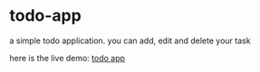 # todo-app
a simple todo application. you can add, edit and delete your task

here is the live demo: [todo app](https://enchanting-cuchufli-1eadee.netlify.app/)
